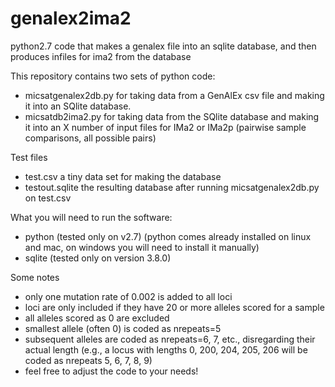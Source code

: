 # genalex2ima2
python2.7 code that makes a genalex file into an sqlite database, and then produces infiles for ima2 from the database

This repository contains two sets of python code:
- micsatgenalex2db.py for taking data from a GenAlEx csv file and making it into an SQlite database.
- micsatdb2ima2.py for taking data from the SQlite database and making it into an X number of input files for IMa2 or IMa2p
  (pairwise sample comparisons, all possible pairs)

Test files 
- test.csv a tiny data set for making the database
- testout.sqlite the resulting database after running micsatgenalex2db.py on test.csv

What you will need to run the software:
- python (tested only on v2.7) (python comes already installed on linux and mac, on windows you will need to install it manually)
- sqlite (tested only on version 3.8.0)

Some notes
- only one mutation rate of 0.002 is added to all loci
- loci are only included if they have 20 or more alleles scored for a sample
- all alleles scored as 0 are excluded
- smallest allele (often 0) is coded as nrepeats=5
- subsequent alleles are coded as nrepeats=6, 7, etc., disregarding their actual length (e.g., a locus with lengths 0, 200, 204, 205, 206 will be coded as nrepeats 5, 6, 7, 8, 9)
- feel free to adjust the code to your needs!
